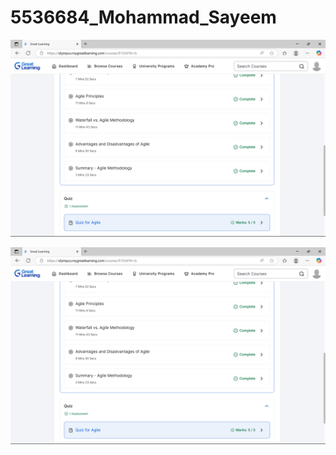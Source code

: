 # 5536684_Mohammad_Sayeem

<img src="https://github.com/sayeemmd76/5536684_Mohammad_Sayeem/blob/main/Certificates/L%26T%20week_1_Agile.png" alt="week_1_Agile">

![alt text](https://github.com/sayeemmd76/5536684_Mohammad_Sayeem/blob/main/Certificates/L%26T%20week_1_Agile.png)



